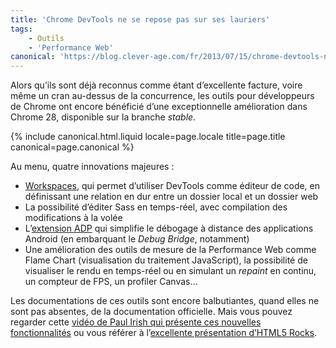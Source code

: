 ```yaml
---
title: 'Chrome DevTools ne se repose pas sur ses lauriers'
tags:
    - Outils
    - 'Performance Web'
canonical: 'https://blog.clever-age.com/fr/2013/07/15/chrome-devtools-ne-se-repose-pas-sur-ses-lauriers/'
---
```


Alors qu’ils sont déjà reconnus comme étant d’excellente facture, voire même un
cran au-dessus de la concurrence, les outils pour développeurs de Chrome ont
encore bénéficié d’une exceptionnelle amélioration dans Chrome 28, disponible
sur la branche _stable_.

<!-- more -->

{% include canonical.html.liquid
    locale=page.locale
    title=page.title
    canonical=page.canonical
%}

Au menu, quatre innovations majeures&nbsp;:

-   [Workspaces](https://plus.google.com/+GoogleChromeDevelopers/posts/644qQuBKZeL),
    qui permet d’utiliser DevTools comme éditeur de code, en définissant une
    relation en dur entre un dossier local et un dossier web
-   La possibilité d’éditer Sass en temps-réel, avec compilation des
    modifications à la volée
-   L’[extension ADP](https://chrome.google.com/webstore/detail/adb/dpngiggdglpdnjdoaefidgiigpemgage/details?hl=fr) qui
    simplifie le débogage à distance des applications Android (en embarquant
    le *Debug Bridge*, notamment)
-   Une amélioration des outils de mesure de la Performance Web comme Flame
    Chart (visualisation du traitement JavaScript), la possibilité de visualiser
    le rendu en temps-réel ou en simulant un *repaint* en continu, un compteur
    de FPS, un profiler Canvas…

Les documentations de ces outils sont encore balbutiantes, quand elles ne sont
pas absentes, de la documentation officielle. Mais vous pouvez regarder
cette [vidéo de Paul Irish qui présente ces nouvelles fonctionnalités](https://www.youtube.com/watch?v=x6qe_kVaBpg) ou
vous référer à
l’[excellente présentation d’HTML5 Rocks](http://www.html5rocks.com/en/tutorials/developertools/revolutions2013/).
